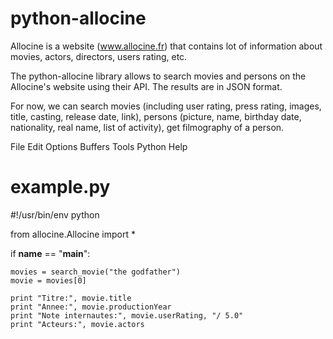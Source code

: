 python-allocine
===============

Allocine is a website (www.allocine.fr) that contains lot of information about movies, actors, directors, users rating, etc.

The python-allocine library allows to search movies and persons on the Allocine's website using their API. The results are in JSON format.

For now, we can search movies (including user rating, press rating, images, title, casting, release date, link), persons (picture, name, birthday date, nationality, real name, list of activity), get filmography of a person.

File Edit Options Buffers Tools Python Help



example.py
==========
#!/usr/bin/env python                                                                                                                                                                                                                       

from allocine.Allocine import *

if __name__ == "__main__":

    movies = search_movie("the godfather")
    movie = movies[0]

    print "Titre:", movie.title
    print "Annee:", movie.productionYear
    print "Note internautes:", movie.userRating, "/ 5.0"
    print "Acteurs:", movie.actors
    